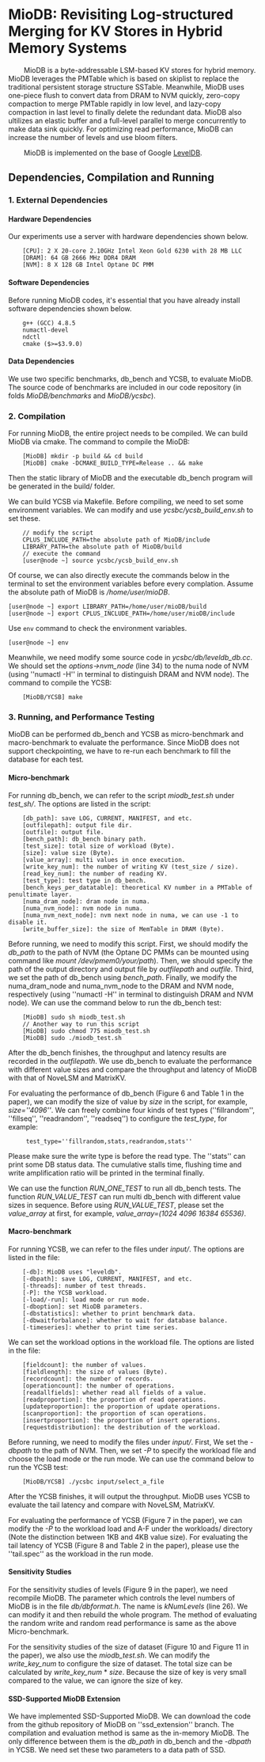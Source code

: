 # MioDB: Revisiting Log-structured Merging for KV Stores in Hybrid Memory Systems
&#160; &#160; &#160; &#160; MioDB is a byte-addressable LSM-based KV stores for hybrid memory. MioDB leverages the PMTable which is based on skiplist to replace the traditional persistent storage structure SSTable. Meanwhile, MioDB uses one-piece flush to convert data from DRAM to NVM quickly, zero-copy compaction to merge PMTable rapidly in low level, and lazy-copy compaction in last level to finally delete the redundant data. MioDB also ultilizes an elastic buffer and a full-level parallel to merge concurrently to make data sink quickly. For optimizing read performance, MioDB can increase the number of levels and use bloom filters.

&#160; &#160; &#160; &#160; MioDB is implemented on the base of Google [LevelDB](https://github.com/google/leveldb).

## Dependencies, Compilation and Running
### 1. External Dependencies
#### Hardware Dependencies
Our experiments use a server with hardware dependencies shown below.

```
    [CPU]: 2 X 20-core 2.10GHz Intel Xeon Gold 6230 with 28 MB LLC
    [DRAM]: 64 GB 2666 MHz DDR4 DRAM
    [NVM]: 8 X 128 GB Intel Optane DC PMM
```

#### Software Dependencies
Before running MioDB codes, it's essential that you have already install software dependencies shown below.

```
    g++ (GCC) 4.8.5
    numactl-devel
    ndctl
    cmake ($>=$3.9.0)
```

#### Data Dependencies
We use two specific benchmarks, db_bench and YCSB, to evaluate MioDB. The source code of benchmarks are included in our code repository (in folds *MioDB/benchmarks* and *MioDB/ycsbc*).

### 2. Compilation
For running MioDB, the entire project needs to be compiled. We can build MioDB via cmake. The command to compile the MioDB:
    
```
    [MioDB] mkdir -p build && cd build
    [MioDB] cmake -DCMAKE_BUILD_TYPE=Release .. && make
```
    
Then the static library of MioDB and the executable db_bench program will be generated in the build/ folder.

We can build YCSB via Makefile. Before compiling, we need to set some environment variables. We can modify and use *ycsbc/ycsb_build_env.sh* to set these.

```
    // modify the script
    CPLUS_INCLUDE_PATH=the absolute path of MioDB/include
    LIBRARY_PATH=the absolute path of MioDB/build
    // execute the command
    [user@node ~] source ycsbc/ycsb_build_env.sh
```

Of course, we can also directly execute the commands below in the terminal to set the environment variables before every complation. Assume the absolute path of MioDB is */home/user/mioDB*.

```
[user@node ~] export LIBRARY_PATH=/home/user/mioDB/build
[user@node ~] export CPLUS_INCLUDE_PATH=/home/user/mioDB/include
```

Use `env` command to check the environment variables.

```
[user@node ~] env
```
    
Meanwhile, we need modify some source code in *ycsbc/db/leveldb_db.cc*. We should set the *options->nvm_node* (line 34) to the numa node of NVM (using ''numactl -H'' in terminal to distinguish DRAM and NVM node). The command to compile the YCSB:

```
    [MioDB/YCSB] make
```

### 3. Running, and Performance Testing

MioDB can be performed db_bench and YCSB as micro-benchmark and macro-benchmark to evaluate the performance. Since MioDB does not support checkpointing, we have to re-run each benchmark to fill the database for each test.

#### Micro-benchmark

For running db_bench, we can refer to the script *miodb_test.sh* under *test_sh/*. The options are listed in the script:

```
    [db_path]: save LOG, CURRENT, MANIFEST, and etc.
    [outfilepath]: output file dir.
    [outfile]: output file.
    [bench_path]: db_bench binary path.
    [test_size]: total size of workload (Byte).
    [size]: value size (Byte).
    [value_array]: multi values in once execution.
    [write_key_num]: the number of writing KV (test_size / size).
    [read_key_num]: the number of reading KV.
    [test_type]: test type in db_bench.
    [bench_keys_per_datatable]: theoretical KV number in a PMTable of penultimate layer.
    [numa_dram_node]: dram node in numa.
    [numa_nvm_node]: nvm node in numa.
    [numa_nvm_next_node]: nvm next node in numa, we can use -1 to disable it.
    [write_buffer_size]: the size of MemTable in DRAM (Byte).
```

Before running, we need to modify this script. First, we should modify the *db_path* to the path of NVM (the Optane DC PMMs can be mounted using command like *mount /dev/pmem0/your/path*). Then, we should specify the path of the output directory and output file by *outfilepath* and *outfile*. Third, we set the path of db_bench using *bench_path*. Finally, we modify the numa_dram_node and numa_nvm_node to the DRAM and NVM node, respectively (using ''numactl -H'' in terminal to distinguish DRAM and NVM node). We can use the command below to run the db_bench test:

```
    [MioDB] sudo sh miodb_test.sh
    // Another way to run this script 
    [MioDB] sudo chmod 775 miodb_test.sh
    [MioDB] sudo ./miodb_test.sh
```

After the db_bench finishes, the throughput and latency results are recorded in the *outfilepath*. We use db_bench to evaluate the performance with different value sizes and compare the throughput and latency of MioDB with that of NoveLSM and MatrixKV.

For evaluating the performance of db_bench (Figure 6 and Table 1 in the paper), we can modify the size of value by *size* in the script, for example, *size=''4096''*. We can freely combine four kinds of test types (''fillrandom'', ''fillseq'', ''readrandom'', ''readseq'') to configure the *test_type*, for example:

```
     test_type=''fillrandom,stats,readrandom,stats''
```
Please make sure the write type is before the read type. The ''stats'' can print some DB status data. The cumulative stalls time, flushing time and write amplification ratio will be printed in the terminal finally. 

We can use the function *RUN_ONE_TEST* to run all db_bench tests. The function *RUN_VALUE_TEST* can run multi db_bench with different value sizes in sequence. Before using *RUN_VALUE_TEST*, please set the *value_array* at first, for example,  *value_array=(1024 4096 16384 65536)*.





#### Macro-benchmark

For running YCSB, we can refer to the files under *input/*. The options are listed in the file:

```
    [-db]: MioDB uses "leveldb".
    [-dbpath]: save LOG, CURRENT, MANIFEST, and etc.
    [-threads]: number of test threads.
    [-P]: the YCSB workload.
    [-load/-run]: load mode or run mode.
    [-dboption]: set MioDB parameters. 
    [-dbstatistics]: whether to print benchmark data.
    [-dbwaitforbalance]: whether to wait for database balance.
    [-timeseries]: whether to print time series.
```

We can set the workload options in the workload file. The options are listed in the file:

```
    [fieldcount]: the number of values.
    [fieldlength]: the size of values (Byte).
    [recordcount]: the number of records.
    [operationcount]: the number of operations.
    [readallfields]: whether read all fields of a value.
    [readproportion]: the proportion of read operations. 
    [updateproportion]: the proportion of update operations. 
    [scanproportion]: the proportion of scan operations.
    [insertproportion]: the proportion of insert operations.
    [requestdistribution]: the destribution of the workload.
```

Before running, we need to modify the files under *input/*. First, We set the *-dbpath* to the path of NVM. Then, we set *-P* to specify the workload file and choose the load mode or the run mode. We can use the command below to run the YCSB test:

```
    [MioDB/YCSB] ./ycsbc input/select_a_file
```
    
After the YCSB finishes, it will output the throughput. MioDB uses YCSB to evaluate the tail latency and compare with NoveLSM, MatrixKV.

For evaluating the performance of YCSB (Figure 7 in the paper), we can modify the *-P* to the workload load and A-F under the workloads/ directory (Note the distinction between 1KB and 4KB value size). For evaluating the tail latency of YCSB (Figure 8 and Table 2 in the paper), please use the ''tail.spec'' as the workload in the run mode.

#### Sensitivity Studies

For the sensitivity studies of levels (Figure 9 in the paper), we need recompile MioDB. The parameter which controls the level numbers of MioDB is in the file *db/dbformat.h*. The name is *kNumLevels* (line 26). We can modify it and then rebuild the whole program. The method of evaluating the random write and random read performance is same as the above Micro-benchmark.

For the sensitivity studies of the size of dataset (Figure 10 and Figure 11 in the paper), we also use the *miodb\_test.sh*. We can modify the *write_key_num* to configure the size of dataset. The total size can be calculated by *write_key_num* * *size*. Because the size of key is very small compared to the value, we can ignore the size of key.

#### SSD-Supported MioDB Extension
We have implemented SSD-Supported MioDB. We can download the code from the github repository of MioDB on ''ssd_extension'' branch. The compilation and evaluation method is same as the in-memory MioDB. The only difference between them is the *db_path* in db_bench and the *-dbpath* in YCSB. We need set these two parameters to a data path of SSD.
